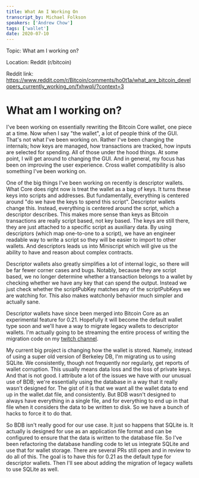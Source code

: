 ```yaml
---
title: What Am I Working On 
transcript_by: Michael Folkson
speakers: ['Andrew Chow']
tags: ['wallet']
date: 2020-07-10
---
```


Topic: What am I working on?

Location: Reddit (r/bitcoin)

Reddit link: https://www.reddit.com/r/Bitcoin/comments/ho0t1a/what_are_bitcoin_developers_currently_working_on/fxhwqli/?context=3

# What am I working on?

I've been working on essentially rewriting the Bitcoin Core wallet, one piece at a time. Now when I say "the wallet", a lot of people think of the GUI. That's not what I've been working on. Rather I've been changing the internals; how keys are managed, how transactions are tracked, how inputs are selected for spending. All of those under the hood things. At some point, I will get around to changing the GUI. And in general, my focus has been on improving the user experience. Cross wallet compatibility is also something I've been working on.

One of the big things I've been working on recently is descriptor wallets. What Core does right now is treat the wallet as a bag of keys. It turns these keys into scripts and addresses. But fundamentally, everything is centered around "do we have the keys to spend this script". Descriptor wallets change this. Instead, everything is centered around the script, which a descriptor describes. This makes more sense than keys as Bitcoin transactions are really script based, not key based. The keys are still there, they are just attached to a specific script as auxiliary data. By using descriptors (which map one-to-one to a script), we have an engineer readable way to write a script so they will be easier to import to other wallets. And descriptors leads us into Miniscript which will give us the ability to have and reason about complex contracts.

Descriptor wallets also greatly simplifies a lot of internal logic, so there will be far fewer corner cases and bugs. Notably, because they are script based, we no longer determine whether a transaction belongs to a wallet by checking whether we have any key that can spend the output. Instead we just check whether the scriptPubKey matches any of the scriptPubKeys we are watching for. This also makes watchonly behavior much simpler and actually sane.

Descriptor wallets have since been merged into Bitcoin Core as an experimental feature for 0.21. Hopefully it will become the default wallet type soon and we'll have a way to migrate legacy wallets to descriptor wallets. I'm actually going to be streaming the entire process of writing the migration code on my [twitch channel](https://www.twitch.tv/achow101/).

My current big project is changing how the wallet is stored. Namely, instead of using a super old version of Berkeley DB, I'm migrating us to using SQLite. We consistently, though not frequently nor regularly, get reports of wallet corruption. This usually means data loss and the loss of private keys. And that is not good. I attribute a lot of the issues we have with our unusual use of BDB; we're essentially using the database in a way that it really wasn't designed for. The gist of it is that we want all the wallet data to end up in the wallet.dat file, and consistently. But BDB wasn't designed to always have everything in a single file, and for everything to end up in that file when it considers the data to be written to disk. So we have a bunch of hacks to force it to do that.

So BDB isn't really good for our use case. It just so happens that SQLite is. It actually is designed for use as an application file format and can be configured to ensure that the data is written to the database file. So I've been refactoring the database handling code to let us integrate SQLite and use that for wallet storage. There are several PRs still open and in review to do all of this. The goal is to have this for 0.21 as the default type for descriptor wallets. Then I'll see about adding the migration of legacy wallets to use SQLite as well.

